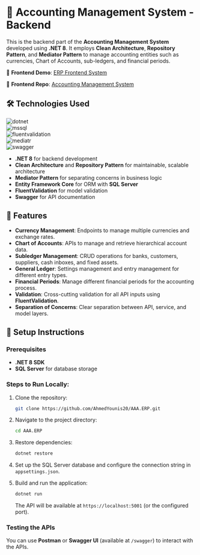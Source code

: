 # 💼 Accounting Management System - Backend

This is the backend part of the **Accounting Management System** developed using **.NET 8**. It employs **Clean Architecture**, **Repository Pattern**, and **Mediator Pattern** to manage accounting entities such as currencies, Chart of Accounts, sub-ledgers, and financial periods.

🔗 **Frontend Demo**: [ERP Frontend System](https://erp-frontend-system.netlify.app)

🔗 **Frontend Repo**: [Accounting Management System](https://github.com/AhmedYounis20/aaa-dashboard)

## 🛠️ Technologies Used

![dotnet](https://img.shields.io/badge/.NET-8-512BD4?logo=.net&logoColor=white)  
![mssql](https://img.shields.io/badge/MSSQL-CC2927?logo=microsoft-sql-server&logoColor=white)  
![fluentvalidation](https://img.shields.io/badge/FluentValidation-71B72B?logo=fluent&logoColor=white)  
![mediatr](https://img.shields.io/badge/MediatR-00A9E0?logo=mediatr&logoColor=white)  
![swagger](https://img.shields.io/badge/Swagger-85EA2D?logo=swagger&logoColor=white)  

- **.NET 8** for backend development
- **Clean Architecture** and **Repository Pattern** for maintainable, scalable architecture
- **Mediator Pattern** for separating concerns in business logic
- **Entity Framework Core** for ORM with **SQL Server**
- **FluentValidation** for model validation
- **Swagger** for API documentation

## 📂 Features

- **Currency Management**: Endpoints to manage multiple currencies and exchange rates.
- **Chart of Accounts**: APIs to manage and retrieve hierarchical account data.
- **Subledger Management**: CRUD operations for banks, customers, suppliers, cash inboxes, and fixed assets.
- **General Ledger**: Settings management and entry management for different entry types.
- **Financial Periods**: Manage different financial periods for the accounting process.
- **Validation**: Cross-cutting validation for all API inputs using **FluentValidation**.
- **Separation of Concerns**: Clear separation between API, service, and model layers.

## 🔧 Setup Instructions

### **Prerequisites**

- **.NET 8 SDK**
- **SQL Server** for database storage

### **Steps to Run Locally:**

1. Clone the repository:
   ```bash
   git clone https://github.com/AhmedYounis20/AAA.ERP.git
   ```

2. Navigate to the project directory:
   ```bash
   cd AAA.ERP
   ```

3. Restore dependencies:
   ```bash
   dotnet restore
   ```

4. Set up the SQL Server database and configure the connection string in `appsettings.json`.

5. Build and run the application:
   ```bash
   dotnet run
   ```

   The API will be available at `https://localhost:5001` (or the configured port).

### **Testing the APIs**

You can use **Postman** or **Swagger UI** (available at `/swagger`) to interact with the APIs.
